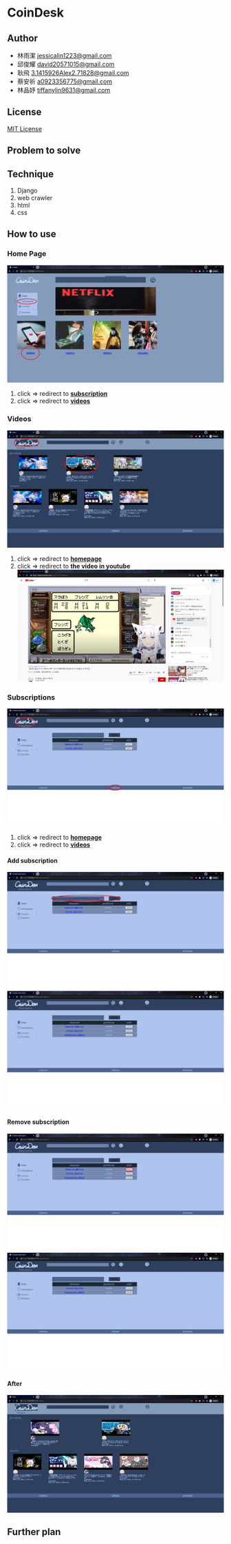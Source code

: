 # CoinDesk

## Author
* 林雨潔 jessicalin1223@gmail.com
* 邱俊耀 david20571015@gmail.com
* 耿飛 3.1415926Alex2.71828@gmail.com
* 蔡安祈 a0923356775@gmail.com
* 林品妤 tiffanylin9631@gmail.com

## License
[MIT License](https://github.com/argon1223/GDSC-Group5/blob/main/LICENSE)

## Problem to solve


## Technique
1. Django
2. web crawler
3. html
4. css

## How to use

### Home Page
![](https://github.com/argon1223/GDSC-Group5/blob/main/example/homepage.png)
1. click => redirect to [**subscription**](https://github.com/argon1223/GDSC-Group5#subscriptions)
2. click => redirect to [**videos**](https://github.com/argon1223/GDSC-Group5#videos)


### Videos
![](https://github.com/argon1223/GDSC-Group5/blob/main/example/video1.png)
1. click => redirect to [**homepage**](https://github.com/argon1223/GDSC-Group5#home-page)
2. click => redirect to **the video in youtube**
![](https://github.com/argon1223/GDSC-Group5/blob/main/example/yt.png)

### Subscriptions
![](https://github.com/argon1223/GDSC-Group5/blob/main/example/sub1.png)
1. click => redirect to [**homepage**](https://github.com/argon1223/GDSC-Group5#home-page)
2. click => redirect to [**videos**](https://github.com/argon1223/GDSC-Group5#videos)

#### Add subscription
![](https://github.com/argon1223/GDSC-Group5/blob/main/example/sub2.png)
![](https://github.com/argon1223/GDSC-Group5/blob/main/example/sub3.png)

#### Remove subscription
![](https://github.com/argon1223/GDSC-Group5/blob/main/example/sub4.png)
![](https://github.com/argon1223/GDSC-Group5/blob/main/example/sub5.png)

#### After
![](https://github.com/argon1223/GDSC-Group5/blob/main/example/video2.png)

## Further plan
